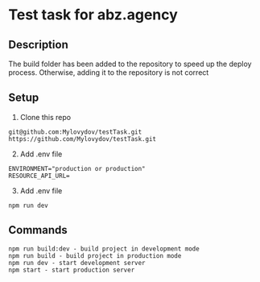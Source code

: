 # Test task for abz.agency

## Description
The build folder has been added to the repository to speed up the deploy process. Otherwise, adding it to the repository is not correct

## Setup

1. Clone this repo

```
git@github.com:Mylovydov/testTask.git
https://github.com/Mylovydov/testTask.git
```

2. Add .env file

```
ENVIRONMENT="production or production"
RESOURCE_API_URL=
```

3. Add .env file

```
npm run dev
```

## Commands
```
npm run build:dev - build project in development mode
npm run build - build project in production mode
npm run dev - start development server
npm start - start production server
```

